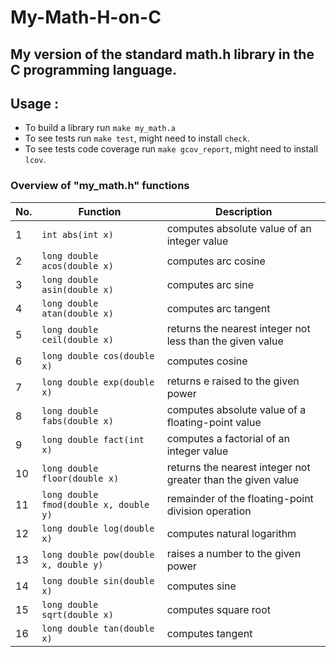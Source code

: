 # My-Math-H-on-C

## My version of the standard math.h library in the C programming language.

## Usage :

- To build a library run `make my_math.a`
- To see tests run `make test`, might need to install `check`.
- To see tests code coverage run `make gcov_report`, might need to install `lcov`.

### Overview of "my_math.h" functions

| No. | Function                               | Description                                                  |
|-----|----------------------------------------|--------------------------------------------------------------|
| 1   | `int abs(int x)`                       | computes absolute value of an integer value                  |
| 2   | `long double acos(double x)`           | computes arc cosine                                          |
| 3   | `long double asin(double x)`           | computes arc sine                                            |
| 4   | `long double atan(double x)`           | computes arc tangent                                         |
| 5   | `long double ceil(double x)`           | returns the nearest integer not less than the given value    |
| 6   | `long double cos(double x)`            | computes cosine                                              |
| 7   | `long double exp(double x)`            | returns e raised to the given power                          |
| 8   | `long double fabs(double x)`           | computes absolute value of a floating-point value            |
| 9   | `long double fact(int x)`              | computes a factorial of an integer value                     |
| 10  | `long double floor(double x)`          | returns the nearest integer not greater than the given value |
| 11  | `long double fmod(double x, double y)` | remainder of the floating-point division operation           |
| 12  | `long double log(double x)`            | computes natural logarithm                                   |
| 13  | `long double pow(double x, double y)`  | raises a number to the given power                           |
| 14  | `long double sin(double x)`            | computes sine                                                |
| 15  | `long double sqrt(double x)`           | computes square root                                         |
| 16  | `long double tan(double x)`            | computes tangent                                             |
